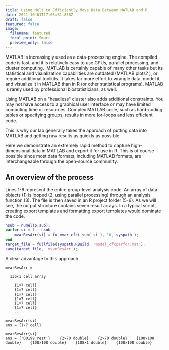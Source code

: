 ```yaml
---
title: Using Melt to Efficiently Move Data Between MATLAB and R
date: 2021-10-01T17:03:31.858Z
draft: false
featured: false
image:
  filename: featured
  focal_point: Smart
  preview_only: false
---
```

MATLAB is increasingly used as a data-processing engine. The compiled code is fast, and it is relatively easy to use GPUs, parallel processing, and cluster computing.  MATLAB is certainly capable of many other tasks but its statistical and visualization capabilities are outdated (MATLAB plots? ), or require additional toolkits. It takes far more effort to wrangle data, model it, and visualize it in MATLAB than in R (or other statistical programs). MATLAB is rarely used by professional biostatisticians, as well.

Using MATLAB on a "headless" cluster also adds additional constraints. You may not have access to a graphical user interface or may have limited computing time or resources. Complex MATLAB code, such as hard-coding tables or specifying groups, results in more for-loops and less efficient code.

This is why our lab generally takes the approach of putting data into MATLAB and getting raw results as quickly as possible. 

Here we demonstrate an extremely rapid method to capture high-dimensional data in MATLAB and export it for use in R. This is of course possible since most data formats, including MATLAB formats, are interchangeable through the open-source community.

## An overview of the process

Lines 1-6 represent the entire group-level analysis code. An array of data objects (1) is looped (2, using parallel processing) through an analysis function (3). The file is then saved in an R project folder (5-6). As we will see, the output structure contains seven result arrays. In a typical script, creating export templates and formatting export templates would dominate the code.

```matlab
nsub = numel(p.sub); 
parfor si = 1 : nsub  
    mvarResArr(si) = fx_mvar_cfc( sub( si ), 10, syspath );
end
target_file = fullfile(syspath.RBuild, 'model_cfcparfor.mat');
save(target_file, 'mvarResArr');
```

A clear advantage to this approach 

```
mvarResArr =

  136×1 cell array

    {1×7 cell}
    {1×7 cell}
    {1×7 cell}
    {1×7 cell}
    {1×7 cell}
    {1×7 cell}
    ...

mvarResArr(si)
ans = {1×7 cell}

mvarResArr{si}
ans = {'D0199_rest'}    {2×70 double}    {2×70 double}    {108×108 double}    {108×108 double}    {108×1 double}    {108×108 double}
```